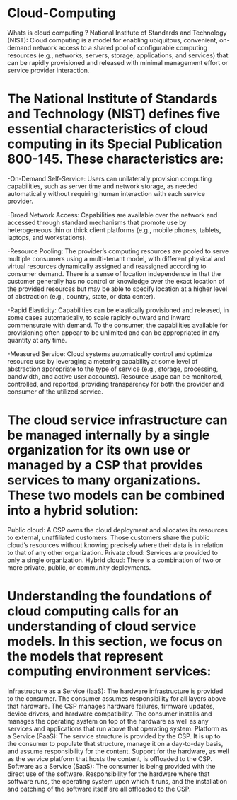 # Cloud-Computing
Whats is cloud computing ?
National Institute of Standards and Technology (NIST):
Cloud computing is a model for enabling ubiquitous, convenient, on-demand network access to a shared pool of configurable computing resources (e.g., networks, servers, storage, applications, and services) that can be rapidly provisioned and released with minimal management effort or service provider interaction.

# The National Institute of Standards and Technology (NIST) defines five essential characteristics of cloud computing in its Special Publication 800-145. These characteristics are:

-On-Demand Self-Service: Users can unilaterally provision computing capabilities, such as server time and network storage, as needed automatically without requiring human interaction with each service provider.

-Broad Network Access: Capabilities are available over the network and accessed through standard mechanisms that promote use by heterogeneous thin or thick client platforms (e.g., mobile phones, tablets, laptops, and workstations).

-Resource Pooling: The provider’s computing resources are pooled to serve multiple consumers using a multi-tenant model, with different physical and virtual resources dynamically assigned and reassigned according to consumer demand. There is a sense of location independence in that the customer generally has no control or knowledge over the exact location of the provided resources but may be able to specify location at a higher level of abstraction (e.g., country, state, or data center).

-Rapid Elasticity: Capabilities can be elastically provisioned and released, in some cases automatically, to scale rapidly outward and inward commensurate with demand. To the consumer, the capabilities available for provisioning often appear to be unlimited and can be appropriated in any quantity at any time.

-Measured Service: Cloud systems automatically control and optimize resource use by leveraging a metering capability at some level of abstraction appropriate to the type of service (e.g., storage, processing, bandwidth, and active user accounts). Resource usage can be monitored, controlled, and reported, providing transparency for both the provider and consumer of the utilized service.

# The cloud service infrastructure can be managed internally by a single organization for its own use or managed by a CSP that provides services to many organizations. These two models can be combined into a hybrid solution:

Public cloud:  A CSP owns the cloud deployment and allocates its resources to external, unaffiliated customers. Those customers share the public cloud’s resources without knowing precisely where their data is in relation to that of any other organization.
Private cloud:  Services are provided to only a single organization.
Hybrid cloud:  There is a combination of two or more private, public, or community deployments.

# Understanding the foundations of cloud computing calls for an understanding of cloud service models. In this section, we focus on the models that represent computing environment services:

Infrastructure as a Service (IaaS):  The hardware infrastructure is provided to the consumer. The consumer assumes responsibility for all layers above that hardware. The CSP manages hardware failures, firmware updates, device drivers, and hardware compatibility. The consumer installs and manages the operating system on top of the hardware as well as any services and applications that run above that operating system.
Platform as a Service (PaaS):  The service structure is provided by the CSP. It is up to the consumer to populate that structure, manage it on a day-to-day basis, and assume responsibility for the content. Support for the hardware, as well as the service platform that hosts the content, is offloaded to the CSP.
Software as a Service (SaaS):  The consumer is being provided with the direct use of the software. Responsibility for the hardware where that software runs, the operating system upon which it runs, and the installation and patching of the software itself are all offloaded to the CSP.

